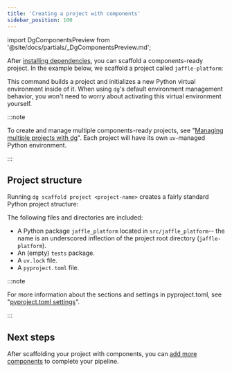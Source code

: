```yaml
---
title: 'Creating a project with components'
sidebar_position: 100
---
```


import DgComponentsPreview from '@site/docs/partials/\_DgComponentsPreview.md';

<DgComponentsPreview />

After [installing dependencies](/guides/labs/components#installation), you can scaffold a components-ready project. In the example below, we scaffold a project called `jaffle-platform`:

<CliInvocationExample path="docs_snippets/docs_snippets/guides/components/index/2-a-uv-scaffold.txt" />

This command builds a project and initializes a new Python virtual environment inside of it. When using `dg`'s default environment management behavior, you won't need to worry about activating this virtual environment yourself.

:::note

To create and manage multiple components-ready projects, see "[Managing multiple projects with dg](/guides/labs/dg/multiple-projects)". Each project will have its own `uv`-managed Python environment.

:::

## Project structure

Running `dg scaffold project <project-name>` creates a fairly standard Python project structure:

<CliInvocationExample path="docs_snippets/docs_snippets/guides/components/index/3-uv-tree.txt" />

The following files and directories are included:

- A Python package `jaffle_platform` located in `src/jaffle_platform`-- the name is an underscored inflection of the project root directory (`jaffle-platform`).
- An (empty) `tests` package.
- A `uv.lock` file.
- A `pyproject.toml` file.

:::note

For more information about the sections and settings in pyproject.toml, see "[pyproject.toml settings](/guides/labs/dg/configuring-dg)".

:::

## Next steps

After scaffolding your project with components, you can [add more components](/guides/labs/components/building-pipelines-with-components/adding-components) to complete your pipeline.
